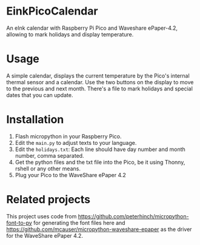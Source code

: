 # EinkPicoCalendar

An eInk calendar with Raspberry Pi Pico and Waveshare ePaper-4.2, allowing to mark holidays and display temperature.

# Usage

A simple calendar, displays the current temperature by the Pico's internal thermal sensor and a calendar. Use the 
two buttons on the display to move to the previous and next month. There's a file to mark holidays and special
dates that you can update. 

# Installation

1. Flash micropython in your Raspberry Pico.
2. Edit the `main.py` to adjust texts to your language.
3. Edit the `holidays.txt`: Each line should have day number and month number, comma separated.
4. Get the python files and the txt file into the Pico, be it using Thonny, rshell or any other means.
5. Plug your Pico to the WaveShare ePaper 4.2

# Related projects

This project uses code from https://github.com/peterhinch/micropython-font-to-py for generating the font files here 
and https://github.com/mcauser/micropython-waveshare-epaper as the driver for the WaveShare ePaper 4.2.
